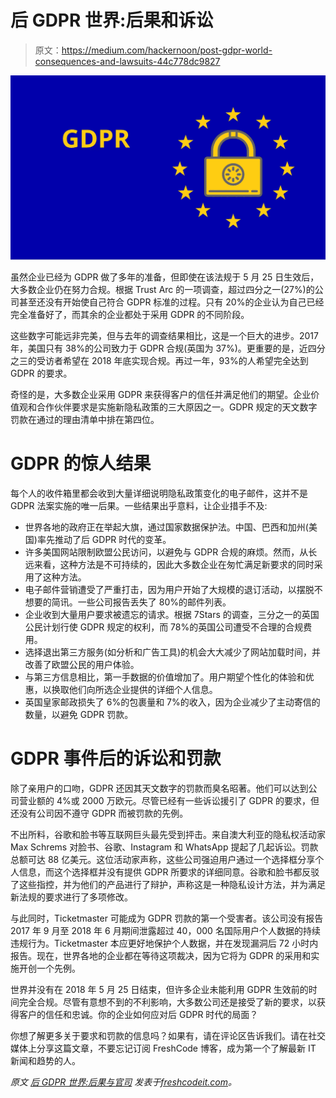 # 后 GDPR 世界:后果和诉讼

> 原文：<https://medium.com/hackernoon/post-gdpr-world-consequences-and-lawsuits-44c778dc9827>

![](img/cedca626e7b47063c3a67b82f2d779b5.png)

虽然企业已经为 GDPR 做了多年的准备，但即使在该法规于 5 月 25 日生效后，大多数企业仍在努力合规。根据 Trust Arc 的一项调查，超过四分之一(27%)的公司甚至还没有开始使自己符合 GDPR 标准的过程。只有 20%的企业认为自己已经完全准备好了，而其余的企业都处于采用 GDPR 的不同阶段。

这些数字可能远非完美，但与去年的调查结果相比，这是一个巨大的进步。2017 年，美国只有 38%的公司致力于 GDPR 合规(英国为 37%)。更重要的是，近四分之三的受访者希望在 2018 年底实现合规。再过一年，93%的人希望完全达到 GDPR 的要求。

奇怪的是，大多数企业采用 GDPR 来获得客户的信任并满足他们的期望。企业价值观和合作伙伴要求是实施新隐私政策的三大原因之一。GDPR 规定的天文数字罚款在通过的理由清单中排在第四位。

# GDPR 的惊人结果

每个人的收件箱里都会收到大量详细说明隐私政策变化的电子邮件，这并不是 GDPR 法案实施的唯一后果。一些结果出乎意料，让企业措手不及:

*   世界各地的政府正在举起大旗，通过国家数据保护法。中国、巴西和加州(美国)率先推动了后 GDPR 时代的变革。
*   许多美国网站限制欧盟公民访问，以避免与 GDPR 合规的麻烦。然而，从长远来看，这种方法是不可持续的，因此大多数企业在匆忙满足新要求的同时采用了这种方法。
*   电子邮件营销遭受了严重打击，因为用户开始了大规模的退订活动，以摆脱不想要的简讯。一些公司报告丢失了 80%的邮件列表。
*   企业收到大量用户要求被遗忘的请求。根据 7Stars 的调查，三分之一的英国公民计划行使 GDPR 规定的权利，而 78%的英国公司遭受不合理的合规费用。
*   选择退出第三方服务(如分析和广告工具)的机会大大减少了网站加载时间，并改善了欧盟公民的用户体验。
*   与第三方信息相比，第一手数据的价值增加了。用户期望个性化的体验和优惠，以换取他们向所选企业提供的详细个人信息。
*   英国皇家邮政损失了 6%的包裹量和 7%的收入，因为企业减少了主动寄信的数量，以避免 GDPR 罚款。

# GDPR 事件后的诉讼和罚款

除了亲用户的口吻，GDPR 还因其天文数字的罚款而臭名昭著。他们可以达到公司营业额的 4%或 2000 万欧元。尽管已经有一些诉讼援引了 GDPR 的要求，但还没有公司因不遵守 GDPR 而被罚款的先例。

不出所料，谷歌和脸书等互联网巨头最先受到抨击。来自澳大利亚的隐私权活动家 Max Schrems 对脸书、谷歌、Instagram 和 WhatsApp 提起了几起诉讼。罚款总额可达 88 亿美元。这位活动家声称，这些公司强迫用户通过一个选择框分享个人信息，而这个选择框并没有提供 GDPR 所要求的详细同意。谷歌和脸书都反驳了这些指控，并为他们的产品进行了辩护，声称这是一种隐私设计方法，并为满足新法规的要求进行了多项修改。

与此同时，Ticketmaster 可能成为 GDPR 罚款的第一个受害者。该公司没有报告 2017 年 9 月至 2018 年 6 月期间泄露超过 40，000 名国际用户个人数据的持续违规行为。Ticketmaster 本应更好地保护个人数据，并在发现漏洞后 72 小时内报告。现在，世界各地的企业都在等待这项裁决，因为它将为 GDPR 的采用和实施开创一个先例。

世界并没有在 2018 年 5 月 25 日结束，但许多企业未能利用 GDPR 生效前的时间完全合规。尽管有意想不到的不利影响，大多数公司还是接受了新的要求，以获得客户的信任和忠诚。你的企业如何应对后 GDPR 时代的局面？

你想了解更多关于要求和罚款的信息吗？如果有，请在评论区告诉我们。请在社交媒体上分享这篇文章，不要忘记订阅 FreshCode 博客，成为第一个了解最新 IT 新闻和趋势的人。

*原文* [*后 GDPR 世界:后果与官司*](https://freshcodeit.com/freshcode-post/post-gdpr-world-consequences-and-lawsuits) *发表于*[*freshcodeit.com*](https://freshcodeit.com/)*。*